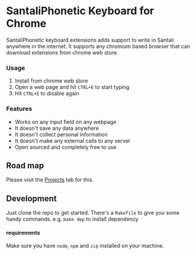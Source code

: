 # SantaliPhonetic Keyboard for Chrome

SantaliPhonetic keyboard extensions adds support to write in Santali anywhere in the internet. It supports any chromium based browser that can download extensions from chrome web store.

### Usage
1. Install from chrome web store
2. Open a web page and hit `CTRL+E` to start typing
3. Hit `CTRL+E` to disable again

### Features
- Works on any input field on any webpage
- It doesn't save any data anywhere
- It doesn't collect personal information 
- It doesn't make any external calls to any server
- Open sourced and completely free to use

## Road map
Please visit the [Projects](https://github.com/users/leninhasda/projects/2/views/1) tab for this.

## Development
Just clone the repo to get started. There's a `Makefile` to give you some handy commands. e.g. `make dep` to install dependency

#### requirements
Make sure you have `node`, `npm` and `zip` installed on your machine.
